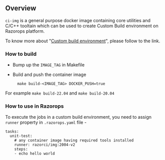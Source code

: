 ## Overview

`ci-img` is a general purpose docker image containing core utilities and C/C++ tooltain which can be used to create Custom Build environment on Razorops platform.

To know more about "[Custom build environment][1]", please follow to the link.

### How to build

* Bump up the `IMAGE_TAG` in Makefile

* Build and push the container image

        make build-<IMAGE_TAG> DOCKER_PUSH=true

For example `make build-22.04` and `make build-20.04`

### How to use in Razorops

To execute the jobs in a custom build environment, you need to assign `runner` property in `.razorops.yaml` file - 

```
tasks:
  unit-test:
    # any container image having required tools installed
    runner: razorci/img:2004-v2
    steps:
    - echo hello world
```

[1]: https://docs.razorops.com/pipeline/docker/custom-environment/
